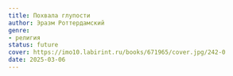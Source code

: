 ```yaml
---
title: Похвала глупости
author: Эразм Роттердамский
genre:
- религия
status: future
cover: https://imo10.labirint.ru/books/671965/cover.jpg/242-0
date: 2025-03-06
---
```


